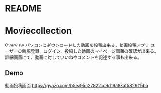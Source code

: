 # README

Moviecollection
====
Overview
パソコンにダウンロードした動画を投稿出来る、動画投稿アプリ
ユーザーの新規登録、ログイン、投稿した動画のマイページ画面の確認が出来る。
詳細画面にて、動画に対していいねやコメントを記述する事も出来る。

## Demo
動画投稿画面
https://gyazo.com/b5ea95c27822cc9d19a83af5829f15ba